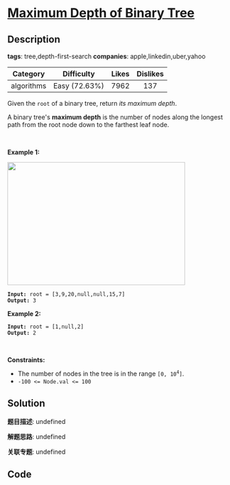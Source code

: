 # [Maximum Depth of Binary Tree](https://leetcode.com/problems/maximum-depth-of-binary-tree/description/)

## Description

**tags**: tree,depth-first-search
**companies**: apple,linkedin,uber,yahoo

| Category | Difficulty | Likes | Dislikes |
| :------: | :--------: | :---: | :------: |
| algorithms | Easy (72.63%) | 7962 | 137 |

<p>Given the <code>root</code> of a binary tree, return <em>its maximum depth</em>.</p>

<p>A binary tree&#39;s <strong>maximum depth</strong>&nbsp;is the number of nodes along the longest path from the root node down to the farthest leaf node.</p>

<p>&nbsp;</p>
<p><strong>Example 1:</strong></p>
<img alt="" src="https://assets.leetcode.com/uploads/2020/11/26/tmp-tree.jpg" style="width: 400px; height: 277px;" />
<pre><code><strong>Input:</strong> root = [3,9,20,null,null,15,7]
<strong>Output:</strong> 3</code></pre>

<p><strong>Example 2:</strong></p>

<pre><code><strong>Input:</strong> root = [1,null,2]
<strong>Output:</strong> 2</code></pre>

<p>&nbsp;</p>
<p><strong>Constraints:</strong></p>

<ul>
	<li>The number of nodes in the tree is in the range <code>[0, 10<sup>4</sup>]</code>.</li>
	<li><code>-100 &lt;= Node.val &lt;= 100</code></li>
</ul>



## Solution

**题目描述**: undefined

**解题思路**: undefined

**关联专题**: undefined

## Code